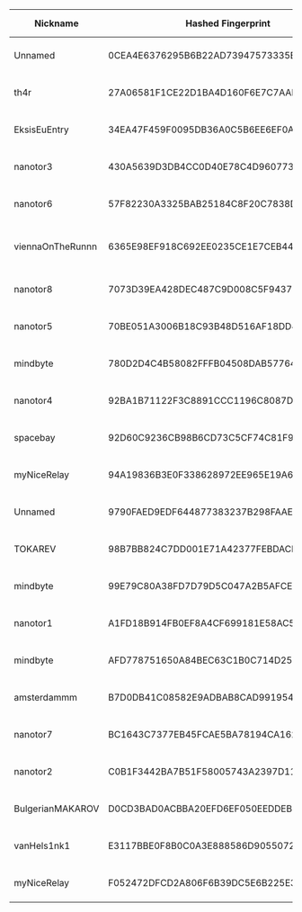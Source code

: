 | Nickname |  Hashed Fingerprint	| Or Addresses | Contact | Running | Flags | Last Seen | First Seen | Last Restarted | Advertised Bandwidth | Platform | Version | Version Status | Recommended Version | Verified hostnames | Exit policy |
|---|---|---|---|---|---|---|---|---|---|---|---|---|---|---|---|
|Unnamed | 0CEA4E6376295B6B22AD73947573335EDD9C0F11 | ["5.181.181.13:30319"] | N/A | true | Running, V2Dir, Valid | 2025-10-01 13:00:00 | 2025-10-01 07:00:00 | 2025-10-01 06:01:47 | 0 | Tor 0.4.8.18 on Linux | 0.4.8.18 | recommended | true | N/A | ["reject *:*"]|
|th4r | 27A06581F1CE22D1BA4D160F6E7C7AABAC176242 | ["57.129.38.230:9030","[2001:41d0:700:81e6::]:9030"] | Hyuttryutt@pm.me | true | Running, V2Dir, Valid | 2025-10-01 13:00:00 | 2025-10-01 10:00:00 | 2025-10-01 09:37:56 | 0 | Tor 0.4.8.16 on Linux | 0.4.8.16 | recommended | true | ["ns31717032.ip-57-129-38.eu"] | ["reject *:*"]|
|EksisEuEntry | 34EA47F459F0095DB36A0C5B6EE6EF0A40116A2E | ["65.108.157.98:9001","[2a01:4f9:c013:36d6::1]:9001"] | RelayEksis <relay@eksis.one> | true | Running, Valid | 2025-10-01 13:00:00 | 2025-10-01 11:00:00 | 2025-10-01 09:50:27 | 0 | Tor 0.4.8.10 on Linux | 0.4.8.10 | recommended | true | ["guardian-4.eksis.eu"] | ["reject *:*"]|
|nanotor3 | 430A5639D3DB4CC0D40E78C4D960773CF63ECD9F | ["23.92.26.42:443","[2600:3c01::2000:68ff:fe36:8ecf]:443"] | nano-tor-relays@proton.me | true | Running, V2Dir, Valid | 2025-10-01 13:00:00 | 2025-10-01 02:00:00 | 2025-10-01 04:32:53 | 0 | Tor 0.4.8.18 on Linux | 0.4.8.18 | recommended | true | ["23-92-26-42.ip.linodeusercontent.com"] | ["reject *:*"]|
|nanotor6 | 57F82230A3325BAB25184C8F20C7838D7D856FFE | ["172.233.140.207:443","[2a01:7e03::2000:c1ff:fed8:6ee0]:443"] | nano-tor-relays@proton.me | true | Running, V2Dir, Valid | 2025-10-01 13:00:00 | 2025-10-01 05:00:00 | 2025-10-01 04:31:45 | 0 | Tor 0.4.8.18 on Linux | 0.4.8.18 | recommended | true | ["172-233-140-207.ip.linodeusercontent.com"] | ["reject *:*"]|
|viennaOnTheRunnn | 6365E98EF918C692EE0235CE1E7CEB443C6E5275 | ["81.169.186.16:29003","[2a01:238:429c:9600:40e6:e961:9cf7:31d1]:29003"] | Mi Gibtsdonet <nobody AT example dot com> | true | Fast, Running, V2Dir, Valid | 2025-10-01 13:00:00 | 2025-10-01 03:00:00 | 2025-10-01 02:30:55 | 23519232 | Tor 0.4.8.12 on Linux | 0.4.8.12 | recommended | true | ["h2920043.stratoserver.net"] | ["reject *:*"]|
|nanotor8 | 7073D39EA428DEC487C9D008C5F9437FE57FA61D | ["172.233.136.85:443","[2a01:7e03::2000:d1ff:feff:315]:443"] | nano-tor-relays@proton.me | true | Running, V2Dir, Valid | 2025-10-01 13:00:00 | 2025-10-01 05:00:00 | 2025-10-01 04:31:48 | 0 | Tor 0.4.8.18 on Linux | 0.4.8.18 | recommended | true | ["172-233-136-85.ip.linodeusercontent.com"] | ["reject *:*"]|
|nanotor5 | 70BE051A3006B18C93B48D516AF18DD45FEC6EDB | ["172.236.228.103:443","[2a01:7e03::2000:dff:fee4:799a]:443"] | nano-tor-relays@proton.me | true | Running, V2Dir, Valid | 2025-10-01 13:00:00 | 2025-10-01 05:00:00 | 2025-10-01 04:32:53 | 0 | Tor 0.4.8.18 on Linux | 0.4.8.18 | recommended | true | ["172-236-228-103.ip.linodeusercontent.com"] | ["reject *:*"]|
|mindbyte | 780D2D4C4B58082FFFB04508DAB57764D873A526 | ["94.16.104.101:9001"] | Mike Wille <tor@mw.gd>  pgp: 1D53B2FF846754E7ABC7B900E8DC24C0F0D96E21 | true | Running, V2Dir, Valid | 2025-10-01 13:00:00 | 2025-10-01 12:00:00 | 2025-10-01 11:43:05 | 0 | Tor 0.4.8.18 on Linux | 0.4.8.18 | recommended | true | ["s7.wille.io"] | ["reject *:*"]|
|nanotor4 | 92BA1B71122F3C8891CCC1196C8087DAC674195B | ["23.92.26.90:443","[2600:3c01::2000:c5ff:fec4:922d]:443"] | nano-tor-relays@proton.me | true | Running, V2Dir, Valid | 2025-10-01 13:00:00 | 2025-10-01 02:00:00 | 2025-10-01 04:32:54 | 0 | Tor 0.4.8.18 on Linux | 0.4.8.18 | recommended | true | ["23-92-26-90.ip.linodeusercontent.com"] | ["reject *:*"]|
|spacebay | 92D60C9236CB98B6CD73C5CF74C81F9EAD3B8F18 | ["81.17.18.109:9001"] | Kit <spacebay24@proton.me> | true | Running, V2Dir, Valid | 2025-10-01 13:00:00 | 2025-10-01 09:00:00 | 2025-10-01 07:55:37 | 0 | Tor 0.4.8.18 on Linux | 0.4.8.18 | recommended | true | N/A | ["reject *:*"]|
|myNiceRelay | 94A19836B3E0F338628972EE965E19A677032CDA | ["154.85.87.58:443"] | info@edgenext.com | true | Running, V2Dir, Valid | 2025-10-01 13:00:00 | 2025-10-01 11:00:00 | 2025-10-01 10:23:10 | 0 | Tor 0.4.8.18 on Linux | 0.4.8.18 | recommended | true | N/A | ["reject *:*"]|
|Unnamed | 9790FAED9EDF644877383237B298FAAE842AFC1B | ["107.172.151.113:9001"] | N/A | true | Running, V2Dir, Valid | 2025-10-01 13:00:00 | 2025-10-01 13:00:00 | 2025-10-01 12:22:02 | 0 | Tor 0.4.8.16 on Linux | 0.4.8.16 | recommended | true | N/A | ["reject *:*"]|
|TOKAREV | 98B7BB824C7DD001E71A42377FEBDACF0F1DE43F | ["5.181.1.81:9001"] | N/A | true | Running, V2Dir, Valid | 2025-10-01 13:00:00 | 2025-10-01 09:00:00 | 2025-10-01 08:40:07 | 0 | Tor 0.4.8.18 on Linux | 0.4.8.18 | recommended | true | N/A | ["reject *:*"]|
|mindbyte | 99E79C80A38FD7D79D5C047A2B5AFCEFA7D5EAAE | ["152.53.252.143:9001"] | Mike Wille <tor@mw.gd>  pgp: 1D53B2FF846754E7ABC7B900E8DC24C0F0D96E21 | true | Running, V2Dir, Valid | 2025-10-01 13:00:00 | 2025-10-01 02:00:00 | 2025-10-01 01:08:40 | 0 | Tor 0.4.8.18 on Linux | 0.4.8.18 | recommended | true | N/A | ["reject *:*"]|
|nanotor1 | A1FD18B914FB0EF8A4CF699181E58AC549F353C1 | ["45.33.63.131:443","[2600:3c01::2000:e2ff:fef8:fc9a]:443"] | nano-tor-relays@proton.me | true | Running, V2Dir, Valid | 2025-10-01 13:00:00 | 2025-10-01 03:00:00 | 2025-10-01 04:32:53 | 0 | Tor 0.4.8.18 on Linux | 0.4.8.18 | recommended | true | ["45-33-63-131.ip.linodeusercontent.com"] | ["reject *:*"]|
|mindbyte | AFD778751650A84BEC63C1B0C714D2519F09542E | ["152.53.247.248:9001"] | Mike Wille <tor@mw.gd>  pgp: 1D53B2FF846754E7ABC7B900E8DC24C0F0D96E21 | true | Running, V2Dir, Valid | 2025-10-01 13:00:00 | 2025-10-01 00:00:00 | 2025-09-30 23:18:39 | 0 | Tor 0.4.8.18 on Linux | 0.4.8.18 | recommended | true | ["v2202504161095334565.bestsrv.de"] | ["reject *:*"]|
|amsterdammm | B7D0DB41C08582E9ADBAB8CAD99195460C9C3733 | ["194.58.47.155:9001"] | mcyvt0z2@anonaddy.me | true | Running, V2Dir, Valid | 2025-10-01 13:00:00 | 2025-10-01 13:00:00 | 2025-10-01 12:40:18 | 0 | Tor 0.4.8.10 on Linux | 0.4.8.10 | recommended | true | N/A | ["reject *:*"]|
|nanotor7 | BC1643C7377EB45FCAE5BA78194CA1629AAA6C45 | ["172.236.233.86:443","[2a01:7e03::2000:f1ff:fe75:2f5d]:443"] | nano-tor-relays@proton.me | true | Running, V2Dir, Valid | 2025-10-01 13:00:00 | 2025-10-01 05:00:00 | 2025-10-01 04:31:48 | 0 | Tor 0.4.8.18 on Linux | 0.4.8.18 | recommended | true | ["172-236-233-86.ip.linodeusercontent.com"] | ["reject *:*"]|
|nanotor2 | C0B1F3442BA7B51F58005743A2397D113F19D1B5 | ["45.79.92.19:443","[2600:3c01::2000:91ff:fede:5fca]:443"] | nano-tor-relays@proton.me | true | Running, V2Dir, Valid | 2025-10-01 13:00:00 | 2025-10-01 01:00:00 | 2025-10-01 04:32:53 | 0 | Tor 0.4.8.18 on Linux | 0.4.8.18 | recommended | true | ["45-79-92-19.ip.linodeusercontent.com"] | ["reject *:*"]|
|BulgerianMAKAROV | D0CD3BAD0ACBBA20EFD6EF050EEDDEBD7980CB86 | ["37.221.64.195:9001"] | N/A | true | Running, V2Dir, Valid | 2025-10-01 13:00:00 | 2025-10-01 09:00:00 | 2025-10-01 08:39:43 | 0 | Tor 0.4.8.18 on Linux | 0.4.8.18 | recommended | true | N/A | ["reject *:*"]|
|vanHels1nk1 | E3117BBE0F8B0C0A3E888586D905507284667F19 | ["95.216.207.1:8443"] | N/A | true | Running, V2Dir, Valid | 2025-10-01 13:00:00 | 2025-10-01 07:00:00 | 2025-10-01 06:40:44 | 0 | Tor 0.4.8.18 on Linux | 0.4.8.18 | recommended | true | N/A | ["reject *:*"]|
|myNiceRelay | F052472DFCD2A806F6B39DC5E6B225E3E15F935C | ["102.209.253.219:443"] | info@edgenext.com | true | Running, V2Dir, Valid | 2025-10-01 13:00:00 | 2025-10-01 11:00:00 | 2025-10-01 10:07:01 | 0 | Tor 0.4.8.18 on Linux | 0.4.8.18 | recommended | true | N/A | ["reject *:*"]|
